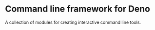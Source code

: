 # Command line framework for Deno

A collection of modules for creating interactive command line tools.


